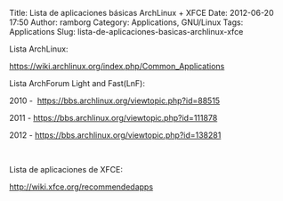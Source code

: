 Title: Lista de aplicaciones básicas ArchLinux + XFCE
Date: 2012-06-20 17:50
Author: ramborg
Category: Applications, GNU/Linux
Tags: Applications
Slug: lista-de-aplicaciones-basicas-archlinux-xfce

Lista ArchLinux:

<https://wiki.archlinux.org/index.php/Common_Applications>

Lista ArchForum Light and Fast(LnF):

2010 -  <https://bbs.archlinux.org/viewtopic.php?id=88515>

2011 - <https://bbs.archlinux.org/viewtopic.php?id=111878>

2012 - <https://bbs.archlinux.org/viewtopic.php?id=138281>

 

Lista de aplicaciones de XFCE:

<http://wiki.xfce.org/recommendedapps>
